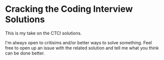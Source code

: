 # Cracking the Coding Interview Solutions
This is my take on the CTCI solutions.

I'm always open to critisims and/or better ways to solve something.
Feel free to open up an issue with the related solution and tell me what you think can be done better.